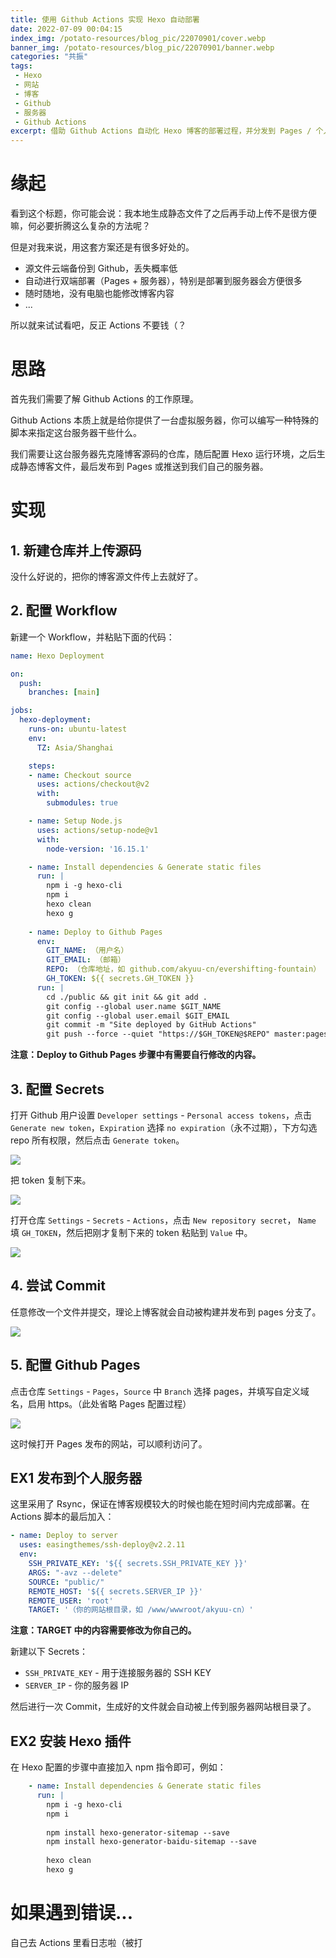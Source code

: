 ```yaml
---
title: 使用 Github Actions 实现 Hexo 自动部署
date: 2022-07-09 00:04:15
index_img: /potato-resources/blog_pic/22070901/cover.webp
banner_img: /potato-resources/blog_pic/22070901/banner.webp
categories: "共振"
tags:
 - Hexo
 - 网站
 - 博客
 - Github
 - 服务器
 - Github Actions
excerpt: 借助 Github Actions 自动化 Hexo 博客的部署过程，并分发到 Pages / 个人服务器。
---
```


# 缘起

看到这个标题，你可能会说：我本地生成静态文件了之后再手动上传不是很方便嘛，何必要折腾这么复杂的方法呢？

但是对我来说，用这套方案还是有很多好处的。

- 源文件云端备份到 Github，丢失概率低
- 自动进行双端部署（Pages + 服务器），特别是部署到服务器会方便很多
- 随时随地，没有电脑也能修改博客内容
- ...

所以就来试试看吧，反正 Actions 不要钱（？

# 思路

首先我们需要了解 Github Actions 的工作原理。

Github Actions 本质上就是给你提供了一台虚拟服务器，你可以编写一种特殊的脚本来指定这台服务器干些什么。

我们需要让这台服务器先克隆博客源码的仓库，随后配置 Hexo 运行环境，之后生成静态博客文件，最后发布到 Pages 或推送到我们自己的服务器。

# 实现

## 1. 新建仓库并上传源码

没什么好说的，把你的博客源文件传上去就好了。

## 2. 配置 Workflow

新建一个 Workflow，并粘贴下面的代码：

```yaml
name: Hexo Deployment

on:
  push:
    branches: [main]

jobs:
  hexo-deployment:
    runs-on: ubuntu-latest
    env:
      TZ: Asia/Shanghai

    steps:
    - name: Checkout source
      uses: actions/checkout@v2
      with:
        submodules: true

    - name: Setup Node.js
      uses: actions/setup-node@v1
      with:
        node-version: '16.15.1'

    - name: Install dependencies & Generate static files
      run: |
        npm i -g hexo-cli
        npm i
        hexo clean
        hexo g
        
    - name: Deploy to Github Pages
      env:
        GIT_NAME: （用户名）
        GIT_EMAIL: （邮箱）
        REPO: （仓库地址，如 github.com/akyuu-cn/evershifting-fountain）
        GH_TOKEN: ${{ secrets.GH_TOKEN }}
      run: |
        cd ./public && git init && git add .
        git config --global user.name $GIT_NAME
        git config --global user.email $GIT_EMAIL
        git commit -m "Site deployed by GitHub Actions"
        git push --force --quiet "https://$GH_TOKEN@$REPO" master:pages

```

**注意：Deploy to Github Pages 步骤中有需要自行修改的内容。**

## 3. 配置 Secrets

打开 Github 用户设置 `Developer settings` - `Personal access tokens`，点击 `Generate new token`，`Expiration` 选择 `no expiration`（永不过期），下方勾选 repo 所有权限，然后点击 `Generate token`。

![](/potato-resources/blog_pic/22070901/image-20220715020723669.png)

把 token 复制下来。

![](/potato-resources/blog_pic/22070901/image-20220715020800565.png)

打开仓库 `Settings` - `Secrets` - `Actions`，点击 `New repository secret`， `Name` 填 `GH_TOKEN`，然后把刚才复制下来的 token 粘贴到 `Value` 中。

![](/potato-resources/blog_pic/22070901/image-20220715020849862.png)

## 4. 尝试 Commit

任意修改一个文件并提交，理论上博客就会自动被构建并发布到 pages 分支了。

![](/potato-resources/blog_pic/22070901/image-20220715021210613.png)

## 5. 配置 Github Pages

点击仓库 `Settings` - `Pages`，`Source` 中 `Branch` 选择 pages，并填写自定义域名，启用 https。（此处省略 Pages 配置过程）

![](/potato-resources/blog_pic/22070901/image-20220715021433391.png)

这时候打开 Pages 发布的网站，可以顺利访问了。

## EX1 发布到个人服务器

这里采用了 Rsync，保证在博客规模较大的时候也能在短时间内完成部署。在 Actions 脚本的最后加入：

```yaml
- name: Deploy to server
  uses: easingthemes/ssh-deploy@v2.2.11
  env:
    SSH_PRIVATE_KEY: '${{ secrets.SSH_PRIVATE_KEY }}'
    ARGS: "-avz --delete"
    SOURCE: "public/"
    REMOTE_HOST: '${{ secrets.SERVER_IP }}'
    REMOTE_USER: 'root'
    TARGET: '（你的网站根目录，如 /www/wwwroot/akyuu-cn）'
```

**注意：TARGET 中的内容需要修改为你自己的。**

新建以下 Secrets：

- `SSH_PRIVATE_KEY` - 用于连接服务器的 SSH KEY
- `SERVER_IP` - 你的服务器 IP

然后进行一次 Commit，生成好的文件就会自动被上传到服务器网站根目录了。

## EX2 安装 Hexo 插件

在 Hexo 配置的步骤中直接加入 npm 指令即可，例如：
```yaml
    - name: Install dependencies & Generate static files
      run: |
        npm i -g hexo-cli
        npm i
        
        npm install hexo-generator-sitemap --save
        npm install hexo-generator-baidu-sitemap --save
        
        hexo clean
        hexo g
```

# 如果遇到错误...

自己去 Actions 里看日志啦（被打


